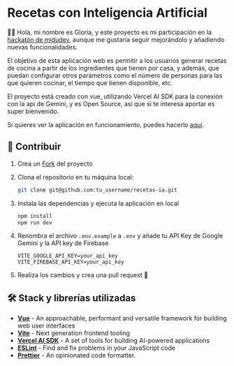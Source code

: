 # Recetas con Inteligencia Artificial

👋🏻 Hola, mi nombre es Gloria, y este proyecto es mi participación en la [hackatón de midudev](https://github.com/midudev/hackaton-vercel-2024), aunque me gustaría seguir mejorándolo y añadiendo nuevas funcionalidades.

El objetivo de esta aplicación web es permitir a los usuarios generar recetas de cocina a partir de los ingredientes que tienen por casa, y además, que puedan configurar otros parámetros como el número de personas para las que quieren cocinar, el tiempo que tienen disponible, etc.

El proyecto está creado con vue, utilizando Vercel AI SDK para la conexión con la api de Gemini, y es Open Source, así que si te interesa aportar es super bienvenido.

Si quieres ver la aplicación en funcionamiento, puedes hacerlo [aquí](https://recetas-ia-sdk.vercel.app/).

## 🚀 Contribuir

1. Crea un [Fork](https://github.com/glaboryp/recetas-ia/fork) del proyecto

2. Clona el repositorio en tu máquina local:

   ```bash
   git clone git@github.com:tu_username/recetas-ia.git
   ```

3. Instala las dependencias y ejecuta la aplicación en local

   ```bash
   npm install
   npm run dev
   ```

4. Renombra el archivo `.env.example` a `.env` y añade tu API Key de Google Gemini y la API key de Firebase

   ```
   VITE_GOOGLE_API_KEY=your_api_key
   VITE_FIREBASE_API_KEY=your_api_key
   ```

5. Realiza los cambios y crea una pull request 🚀

## 🛠️ Stack y librerías utilizadas

- [**Vue**](https://vuejs.org/) - An approachable, performant and versatile framework for building web user interfaces
- [**Vite**](https://vitejs.dev/) - Next generation frontend tooling
- [**Vercel AI SDK**](https://sdk.vercel.ai/) - A set of tools for building AI-powered applications
- [**ESLint**](https://eslint.org/) - Find and fix problems in your JavaScript code
- [**Prettier**](https://prettier.io/) - An opinionated code formatter.
